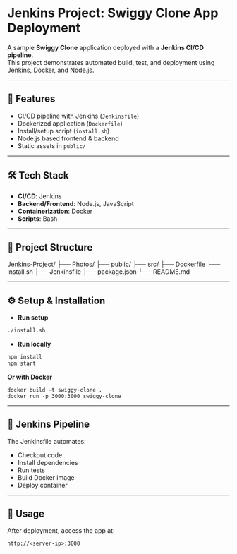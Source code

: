
# Jenkins Project: Swiggy Clone App Deployment

A sample **Swiggy Clone** application deployed with a **Jenkins CI/CD pipeline**.  
This project demonstrates automated build, test, and deployment using Jenkins, Docker, and Node.js.

---

## 🚀 Features
- CI/CD pipeline with Jenkins (`Jenkinsfile`)
- Dockerized application (`Dockerfile`)
- Install/setup script (`install.sh`)
- Node.js based frontend & backend
- Static assets in `public/`

---

## 🛠️ Tech Stack
- **CI/CD**: Jenkins  
- **Backend/Frontend**: Node.js, JavaScript  
- **Containerization**: Docker  
- **Scripts**: Bash  

---

## 📂 Project Structure
Jenkins-Project/
├── Photos/
├── public/ 
├── src/
├── Dockerfile
├── install.sh
├── Jenkinsfile
├── package.json
└── README.md

---

## ⚙️ Setup & Installation

- **Run setup**
```bash
./install.sh
```

- **Run locally**

```bash
npm install
npm start
```
  **Or with Docker**
```
docker build -t swiggy-clone .
docker run -p 3000:3000 swiggy-clone
```

---
## 🔄 Jenkins Pipeline
The Jenkinsfile automates:
- Checkout code
- Install dependencies
- Run tests
- Build Docker image
- Deploy container

---

## 📌 Usage
After deployment, access the app at:
```
http://<server-ip>:3000
```